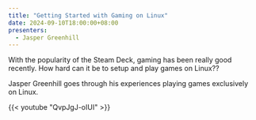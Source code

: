 ```yaml
---
title: "Getting Started with Gaming on Linux"
date: 2024-09-10T18:00:00+08:00
presenters:
  - Jasper Greenhill
---
```


With the popularity of the Steam Deck, gaming has been really good
recently. How hard can it be to setup and play games on Linux??

Jasper Greenhill goes through his experiences playing games
exclusively on Linux.

<!--more-->

{{< youtube "QvpJgJ-oIUI" >}}

